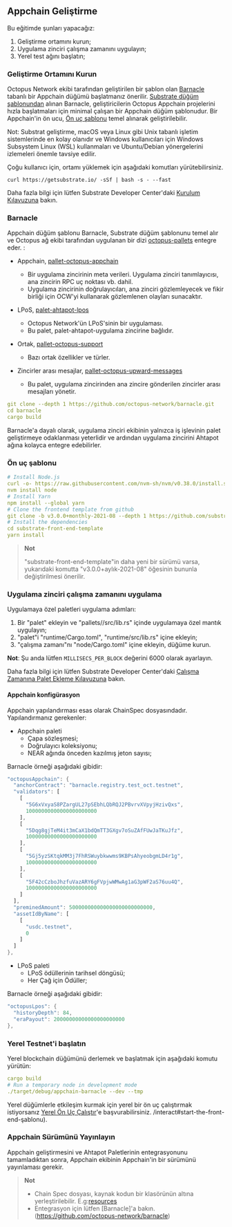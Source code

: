 ## Appchain Geliştirme

Bu eğitimde şunları yapacağız:

1. Geliştirme ortamını kurun;
2. Uygulama zinciri çalışma zamanını uygulayın;
3. Yerel test ağını başlatın;

### Geliştirme Ortamını Kurun

Octopus Network ekibi tarafından geliştirilen bir şablon olan [Barnacle](https://github.com/octopus-network/barnacle) tabanlı bir Appchain düğümü başlatmanız önerilir. [Substrate düğüm şablonundan](https://github.com/substrate-developer-hub/substrate-node-template) alınan Barnacle, geliştiricilerin Octopus Appchain projelerini hızla başlatmaları için minimal çalışan bir Appchain düğüm şablonudur. Bir Appchain'in ön ucu, [Ön uç şablonu](https://github.com/substrate-developer-hub/substrate-front-end-template) temel alınarak geliştirilebilir.

Not: Substrat geliştirme, macOS veya Linux gibi Unix tabanlı işletim sistemlerinde en kolay olanıdır ve Windows kullanıcıları için Windows Subsystem Linux (WSL) kullanmaları ve Ubuntu/Debian yönergelerini izlemeleri önemle tavsiye edilir.

Çoğu kullanıcı için, ortamı yüklemek için aşağıdaki komutları yürütebilirsiniz.

`curl https://getsubstrate.io/ -sSf | bash -s - --fast`

Daha fazla bilgi için lütfen Substrate Developer Center'daki [Kurulum Kılavuzuna](https://substrate.dev/docs/en/knowledgebase/getting-started/) bakın.

### Barnacle

Appchain düğüm şablonu Barnacle, Substrate düğüm şablonunu temel alır ve Octopus ağ ekibi tarafından uygulanan bir dizi [octopus-pallets](https://github.com/octopus-network/octopus-pallets) entegre eder. :

* Appchain, [pallet-octopus-appchain](https://github.com/octopus-network/octopus-pallets/tree/main/appchain)
    - Bir uygulama zincirinin meta verileri. Uygulama zinciri tanımlayıcısı, ana zincirin RPC uç noktası vb. dahil.
    - Uygulama zincirinin doğrulayıcıları, ana zinciri gözlemleyecek ve fikir birliği için OCW'yi kullanarak gözlemlenen olayları sunacaktır.

* LPoS, [palet-ahtapot-lpos](https://github.com/octopus-network/octopus-pallets/tree/main/lpos)
    - Octopus Network'ün LPoS'sinin bir uygulaması.
    - Bu palet, palet-ahtapot-uygulama zincirine bağlıdır.

* Ortak, [pallet-octopus-support](https://github.com/octopus-network/octopus-pallets/tree/main/support)
    - Bazı ortak özellikler ve türler.

* Zincirler arası mesajlar, [pallet-octopus-upward-messages](https://github.com/octopus-network/octopus-pallets/tree/main/upward-messages)
    - Bu palet, uygulama zincirinden ana zincire gönderilen zincirler arası mesajları yönetir.
    
```yaml
git clone --depth 1 https://github.com/octopus-network/barnacle.git
cd barnacle
cargo build
```

Barnacle'a dayalı olarak, uygulama zinciri ekibinin yalnızca iş işlevinin palet geliştirmeye odaklanması yeterlidir ve ardından uygulama zincirini Ahtapot ağına kolayca entegre edebilirler.

### Ön uç şablonu

```yaml
# Install Node.js
curl -o- https://raw.githubusercontent.com/nvm-sh/nvm/v0.38.0/install.sh | bash
nvm install node
# Install Yarn
npm install --global yarn
# Clone the frontend template from github
git clone -b v3.0.0+monthly-2021-08 --depth 1 https://github.com/substrate-developer-hub/substrate-front-end-template
# Install the dependencies
cd substrate-front-end-template
yarn install
```

> **Not**
>
> "substrate-front-end-template"in daha yeni bir sürümü varsa, yukarıdaki komutta "v3.0.0+aylık-2021-08" öğesinin bununla değiştirilmesi önerilir.

### Uygulama zinciri çalışma zamanını uygulama

Uygulamaya özel paletleri uygulama adımları:

1. Bir "palet" ekleyin ve "pallets/<pallet-name>/src/lib.rs" içinde uygulamaya özel mantık uygulayın;
2. "palet"i "runtime/Cargo.toml", "runtime/src/lib.rs" içine ekleyin;
3. "çalışma zamanı"nı "node/Cargo.toml" içine ekleyin, düğüme kurun.

**Not**: Şu anda lütfen `MILLISECS_PER_BLOCK` değerini 6000 olarak ayarlayın.

Daha fazla bilgi için lütfen Substrate Developer Center'daki [Çalışma Zamanına Palet Ekleme Kılavuzuna](https://substrate.dev/docs/en/tutorials/add-a-pallet/) bakın.

#### Appchain konfigürasyon

Appchain yapılandırması esas olarak ChainSpec dosyasındadır. Yapılandırmanız gerekenler:

* Appchain paleti
     - Çapa sözleşmesi;
     - Doğrulayıcı koleksiyonu;
     - NEAR ağında önceden kazılmış jeton sayısı;

Barnacle örneği aşağıdaki gibidir:

```Rust
"octopusAppchain": {
  "anchorContract": "barnacle.registry.test_oct.testnet",
  "validators": [
    [
      "5G6xVxyaS8PZargUL27pSEbhLQbRQJ2PBvrvXVpyjHzivQxs",
      10000000000000000000000
    ],
    [
      "5Dqg8gjTeM4it3mCaX1bdQmTT3GXgv7oSuZAfFUwJaTKuJfz",
      10000000000000000000000
    ],
    [
      "5Gj5yzSKtqkMM3j7FhRSWuybkwwms9KBPsAhyeobgmLD4r1g",
      10000000000000000000000
    ],
    [
      "5F42cCzboJhzfuVazARY6gFVpjwWMwAg1aG3pWF2aS76uu4Q",
      10000000000000000000000
    ]
  ],
  "preminedAmount": 500000000000000000000000000,
  "assetIdByName": [
    [
      "usdc.testnet",
      0
    ]
  ]
},
```

* LPoS paleti
     - LPoS ödüllerinin tarihsel döngüsü;
     - Her Çağ için Ödüller;

Barnacle örneği aşağıdaki gibidir:

```Rust
"octopusLpos": {
  "historyDepth": 84,
  "eraPayout": 20000000000000000000000
},
```

### Yerel Testnet'i başlatın

Yerel blockchain düğümünü derlemek ve başlatmak için aşağıdaki komutu yürütün:

```yaml
cargo build
# Run a temporary node in development mode
./target/debug/appchain-barnacle --dev --tmp
```

Yerel düğümlerle etkileşim kurmak için yerel bir ön uç çalıştırmak istiyorsanız [Yerel Ön Uç Çalıştır](https://substrate.dev/docs/en/tutorials/create-your-first-substrate-chain)'e başvurabilirsiniz. /interact#start-the-front-end-şablonu).

### Appchain Sürümünü Yayınlayın
    
Appchain geliştirmesini ve Ahtapot Paletlerinin entegrasyonunu tamamladıktan sonra, Appchain ekibinin Appchain'in bir sürümünü yayınlaması gerekir.
    
> **Not**
>
> * Chain Spec dosyası, kaynak kodun bir klasörünün altına yerleştirilebilir. E.g:[resources](https://github.com/octopus-network/barnacle/tree/master/resources)
> * Entegrasyon için lütfen [Barnacle]'a bakın.(https://github.com/octopus-network/barnacle)
